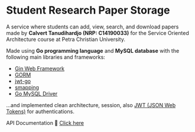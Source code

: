 # Student Research Paper Storage

A service where students can add, view, search, and download papers made by <b>Calvert Tanudihardjo (NRP: C14190033)</b> for the Service Oriented Architecture course at Petra Christian University.

Made using **Go programming language** and **MySQL database** with the following main libraries and frameworks:
- [Gin Web Framework](https://github.com/gin-gonic/gin)
- [GORM](https://gorm.io/index.html)
- [jwt-go](https://github.com/dgrijalva/jwt-go)
- [smapping](https://github.com/mashingan/smapping)
- [Go MySQL Driver](https://github.com/go-sql-driver/mysql)

...and implemented clean architecture, session, also [JWT (JSON Web Tokens)](https://jwt.io/) for authentications.

API Documentation 🚀 [Click here](https://documenter.getpostman.com/view/18705948/UzBsGPoy#110464d4-5abd-4937-93e6-b5c6c2b40cc8)
